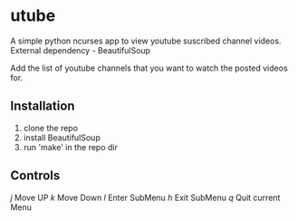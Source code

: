 # utube
A simple python ncurses app to view youtube suscribed channel videos.
External dependency - BeautifulSoup

Add the list of youtube channels that you want to watch the posted videos for.

## Installation
  1) clone the repo
  2) install BeautifulSoup
  3) run 'make' in the repo dir

## Controls

*j*   Move UP
*k*   Move Down
*l*   Enter SubMenu
*h*   Exit SubMenu
*q*   Quit current Menu
